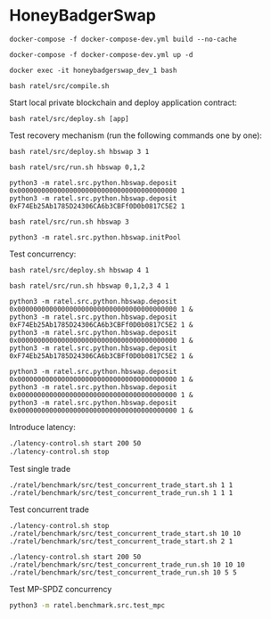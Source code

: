 # HoneyBadgerSwap

`docker-compose -f docker-compose-dev.yml build --no-cache`

`docker-compose -f docker-compose-dev.yml up -d`

`docker exec -it honeybadgerswap_dev_1 bash`

`bash ratel/src/compile.sh`

Start local private blockchain and deploy application contract:
```
bash ratel/src/deploy.sh [app]
```

Test recovery mechanism (run the following commands one by one):
```
bash ratel/src/deploy.sh hbswap 3 1

bash ratel/src/run.sh hbswap 0,1,2

python3 -m ratel.src.python.hbswap.deposit 0x0000000000000000000000000000000000000000 1 
python3 -m ratel.src.python.hbswap.deposit 0xF74Eb25Ab1785D24306CA6b3CBFf0D0b0817C5E2 1 

bash ratel/src/run.sh hbswap 3

python3 -m ratel.src.python.hbswap.initPool
```

Test concurrency:
```
bash ratel/src/deploy.sh hbswap 4 1

bash ratel/src/run.sh hbswap 0,1,2,3 4 1

python3 -m ratel.src.python.hbswap.deposit 0x0000000000000000000000000000000000000000 1 &
python3 -m ratel.src.python.hbswap.deposit 0xF74Eb25Ab1785D24306CA6b3CBFf0D0b0817C5E2 1 &
python3 -m ratel.src.python.hbswap.deposit 0x0000000000000000000000000000000000000000 1 &
python3 -m ratel.src.python.hbswap.deposit 0xF74Eb25Ab1785D24306CA6b3CBFf0D0b0817C5E2 1 &

python3 -m ratel.src.python.hbswap.deposit 0x0000000000000000000000000000000000000000 1 &
python3 -m ratel.src.python.hbswap.deposit 0x0000000000000000000000000000000000000000 1 &
python3 -m ratel.src.python.hbswap.deposit 0x0000000000000000000000000000000000000000 1 &

```

Introduce latency:
```bash
./latency-control.sh start 200 50
./latency-control.sh stop
```

Test single trade
```
./ratel/benchmark/src/test_concurrent_trade_start.sh 1 1
./ratel/benchmark/src/test_concurrent_trade_run.sh 1 1 1
```

Test concurrent trade
```
./latency-control.sh stop
./ratel/benchmark/src/test_concurrent_trade_start.sh 10 10
./ratel/benchmark/src/test_concurrent_trade_start.sh 2 1

./latency-control.sh start 200 50
./ratel/benchmark/src/test_concurrent_trade_run.sh 10 10 10
./ratel/benchmark/src/test_concurrent_trade_run.sh 10 5 5
```

Test MP-SPDZ concurrency
```bash
python3 -m ratel.benchmark.src.test_mpc
```

